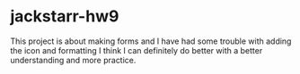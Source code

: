 # jackstarr-hw9
This project is about making forms and I have had some trouble with adding the icon and formatting I think I can definitely do better with a better understanding and more practice.